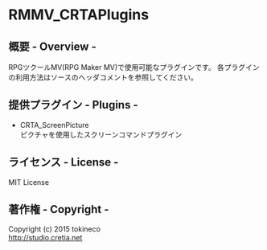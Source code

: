 # RMMV_CRTAPlugins

## 概要 - Overview -
RPGツクールMV(RPG Maker MV)で使用可能なプラグインです。
各プラグインの利用方法はソースのヘッダコメントを参照してください。

## 提供プラグイン - Plugins -

* CRTA_ScreenPicture  
ピクチャを使用したスクリーンコマンドプラグイン

## ライセンス - License -
MIT License

## 著作権 - Copyright -
Copyright (c) 2015 tokineco  
<http://studio.cretia.net>